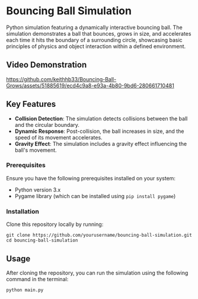 # Bouncing Ball Simulation

Python simulation featuring a dynamically interactive bouncing ball. The simulation demonstrates a ball that bounces, grows in size, and accelerates each time it hits the boundary of a surrounding circle, showcasing basic principles of physics and object interaction within a defined environment.

## Video Demonstration

https://github.com/keithhb33/Bouncing-Ball-Grows/assets/51885619/ecd4c9a8-e93a-4b80-9bd6-280661710481

## Key Features

- **Collision Detection**: The simulation detects collisions between the ball and the circular boundary.
- **Dynamic Response**: Post-collision, the ball increases in size, and the speed of its movement accelerates.
- **Gravity Effect**: The simulation includes a gravity effect influencing the ball's movement.

### Prerequisites

Ensure you have the following prerequisites installed on your system:
- Python version 3.x
- Pygame library (which can be installed using `pip install pygame`)

### Installation
Clone this repository locally by running:

`git clone https://github.com/yourusername/bouncing-ball-simulation.git`
`cd bouncing-ball-simulation`

## Usage
After cloning the repository, you can run the simulation using the following command in the terminal:

`python main.py`




